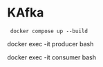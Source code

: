 # KAfka

```
 docker compose up --build
```


 docker exec -it producer bash

 docker exec -it consumer bash
